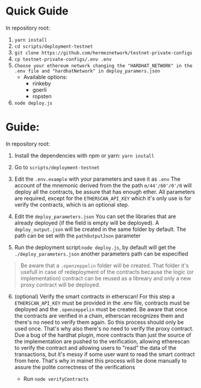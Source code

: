 # Quick Guide

In repository root:

1. `yarn install`
2. `cd scripts/deployment-testnet`
3. `git clone https://github.com/hermeznetwork/testnet-private-configs`
4. `cp testnet-private-configs/.env .env`
5. `Choose your ethereum network changing the "HARDHAT_NETWORK" in the .env file and "hardhatNetwork" in deploy_paramers.json`
   - Available options:
     - rinkeby
     - goerli
     - ropsten
6. `node deploy.js`

# Guide:

In repository root:

1. Install the dependencies with npm or yarn: `yarn install`

2. Go to `scripts/deployment-testnet`

3. Edit the `.env.example` with your parameters and save it as `.env`
   The account of the mnemonic derived from the the path `m/44'/60'/0'/0` will deploy all the contracts, be assure that has enough ether.
   All parameters are required, except for the `ETHERSCAN_API_KEY` which it's only use is for verify the contracts, which is an optional step.

4. Edit the `deploy_parameters.json`
   You can set the libraries that are already deployed (if the field is empty will be deployed).
   A `deploy_output.json` will be created in the same folder by default. The path can be set with the `pathOutputJson` parameter

5. Run the deployment script:`node deploy.js`, by default will get the `./deploy_parameters.json` another parameters path can be especified

> Be aware that a `.openzeppelin` folder will be created. That folder it's usefull in case of redeployment of the contracts because the logic (or implementation) contract can be reused as a libreary and only a new proxy contract will be deployed.

6. (optional) Verify the smart contracts in etherscan!
   For this step a `ETHERSCAN_API_KEY` must be provided in the .env file, contracts must be deployed and the `.openzeppelin` must be created.
   Be aware that once the contracts are verified in a chain, etherscan recognizes them and there's no need to verify them again. So this process should only be used once. That's why also there's no need to verify the proxy contract.
   Due a bug of the hardhat plugin, more contracts than just the source of the implementation are pushed to the verification, allowing etherescan to verify the contract and allowing users to "read" the data of the transactions, but it's messy if some user want to read the smart contract from here.
   That's why in mainet this process will be done manually to assure the polite correctness of the verifications

   - Run `node verifyContracts`
